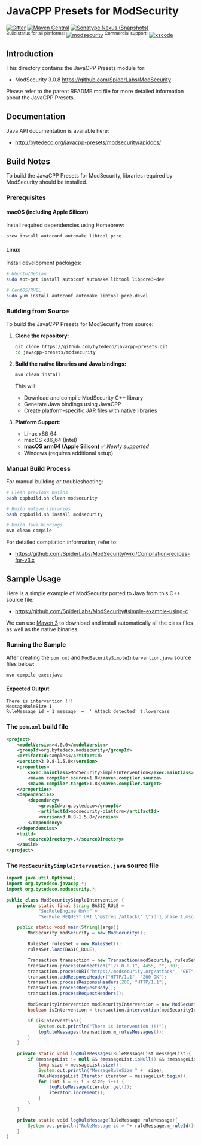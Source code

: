 JavaCPP Presets for ModSecurity
================================

[![Gitter](https://badges.gitter.im/bytedeco/javacpp.svg)](https://gitter.im/bytedeco/javacpp) [![Maven Central](https://maven-badges.herokuapp.com/maven-central/org.bytedeco/modsecurity/badge.svg)](https://maven-badges.herokuapp.com/maven-central/org.bytedeco/modsecurity) [![Sonatype Nexus (Snapshots)](https://img.shields.io/nexus/s/https/oss.sonatype.org/org.bytedeco/modsecurity.svg)](http://bytedeco.org/builds/)  
<sup>Build status for all platforms:</sup> [![modsecurity](https://github.com/bytedeco/javacpp-presets/workflows/modsecurity/badge.svg)](https://github.com/bytedeco/javacpp-presets/actions?query=workflow%3Amodsecurity)  <sup>Commercial support:</sup> [![xscode](https://img.shields.io/badge/Available%20on-xs%3Acode-blue?style=?style=plastic&logo=appveyor&logo=data:image/png;base64,iVBORw0KGgoAAAANSUhEUgAAAEAAAABACAMAAACdt4HsAAAAGXRFWHRTb2Z0d2FyZQBBZG9iZSBJbWFnZVJlYWR5ccllPAAAAAZQTFRF////////VXz1bAAAAAJ0Uk5T/wDltzBKAAAAlUlEQVR42uzXSwqAMAwE0Mn9L+3Ggtgkk35QwcnSJo9S+yGwM9DCooCbgn4YrJ4CIPUcQF7/XSBbx2TEz4sAZ2q1RAECBAiYBlCtvwN+KiYAlG7UDGj59MViT9hOwEqAhYCtAsUZvL6I6W8c2wcbd+LIWSCHSTeSAAECngN4xxIDSK9f4B9t377Wd7H5Nt7/Xz8eAgwAvesLRjYYPuUAAAAASUVORK5CYII=)](https://xscode.com/bytedeco/javacpp-presets)


Introduction
------------
This directory contains the JavaCPP Presets module for:

 * ModSecurity 3.0.8  https://github.com/SpiderLabs/ModSecurity

Please refer to the parent README.md file for more detailed information about the JavaCPP Presets.


Documentation
-------------
Java API documentation is available here:

 * http://bytedeco.org/javacpp-presets/modsecurity/apidocs/


Build Notes
------------

To build the JavaCPP Presets for ModSecurity, libraries required by ModSecurity should be installed.

### Prerequisites

#### macOS (including Apple Silicon)
Install required dependencies using Homebrew:
```bash
brew install autoconf automake libtool pcre
```

#### Linux
Install development packages:
```bash
# Ubuntu/Debian
sudo apt-get install autoconf automake libtool libpcre3-dev

# CentOS/RHEL
sudo yum install autoconf automake libtool pcre-devel
```

### Building from Source

To build the JavaCPP Presets for ModSecurity from source:

1. **Clone the repository:**
   ```bash
   git clone https://github.com/bytedeco/javacpp-presets.git
   cd javacpp-presets/modsecurity
   ```

2. **Build the native libraries and Java bindings:**
   ```bash
   mvn clean install
   ```

   This will:
   - Download and compile ModSecurity C++ library
   - Generate Java bindings using JavaCPP
   - Create platform-specific JAR files with native libraries

3. **Platform Support:**
   - Linux x86_64
   - macOS x86_64 (Intel)
   - **macOS arm64 (Apple Silicon)** ✅ *Newly supported*
   - Windows (requires additional setup)

### Manual Build Process

For manual building or troubleshooting:

```bash
# Clean previous builds
bash cppbuild.sh clean modsecurity

# Build native libraries
bash cppbuild.sh install modsecurity

# Build Java bindings
mvn clean compile
```

For detailed compilation information, refer to:
 * https://github.com/SpiderLabs/ModSecurity/wiki/Compilation-recipes-for-v3.x


Sample Usage
------------
Here is a simple example of ModSecurity ported to Java from this C++ source file:

 * https://github.com/SpiderLabs/ModSecurity#simple-example-using-c

We can use [Maven 3](http://maven.apache.org/) to download and install automatically all the class files as well as the native binaries.

### Running the Sample

After creating the `pom.xml` and `ModSecuritySimpleIntervention.java` source files below:
```bash
mvn compile exec:java
```

#### Expected Output
```
There is intervention !!!
MessageRuleSize 1
RuleMessage id = 1 message  =  ' Attack detected' t:lowercase
```

### The `pom.xml` build file
```xml
<project>
    <modelVersion>4.0.0</modelVersion>
    <groupId>org.bytedeco.modsecurity</groupId>
    <artifactId>samples</artifactId>
    <version>3.0.8-1.5.8</version>
    <properties>
        <exec.mainClass>ModSecuritySimpleIntervention</exec.mainClass>
        <maven.compiler.source>1.8</maven.compiler.source>
        <maven.compiler.target>1.8</maven.compiler.target>
    </properties>
    <dependencies>
        <dependency>
            <groupId>org.bytedeco</groupId>
            <artifactId>modsecurity-platform</artifactId>
            <version>3.0.8-1.5.8</version>
        </dependency>
    </dependencies>
    <build>
        <sourceDirectory>.</sourceDirectory>
    </build>
</project>
```

### The `ModSecuritySimpleIntervention.java` source file
```java
import java.util.Optional;
import org.bytedeco.javacpp.*;
import org.bytedeco.modsecurity.*;

public class ModSecuritySimpleIntervention {
    private static final String BASIC_RULE =
            "SecRuleEngine On\n" +
            "SecRule REQUEST_URI \"@streq /attack\" \"id:1,phase:1,msg: \' Attack detected\' t:lowercase,deny\"";

    public static void main(String[]args){
        ModSecurity modSecurity = new ModSecurity();

        RulesSet rulesSet = new RulesSet();
        rulesSet.load(BASIC_RULE);

        Transaction transaction = new Transaction(modSecurity, rulesSet, null);
        transaction.processConnection("127.0.0.1", 4455, "", 80);
        transaction.processURI("https://modsecurity.org/attack", "GET", "1.0");
        transaction.addResponseHeader("HTTP/1.1", "200 OK");
        transaction.processResponseHeaders(200, "HTTP/1.1");
        transaction.processRequestBody();
        transaction.processRequestHeaders();

        ModSecurityIntervention modSecurityIntervention = new ModSecurityIntervention();
        boolean isIntervention = transaction.intervention(modSecurityIntervention);

        if (isIntervention){
            System.out.println("There is intervention !!!");
            logRuleMessages(transaction.m_rulesMessages());
        }
    }

    private static void logRuleMessages(RuleMessageList messageList){
        if (messageList != null && !messageList.isNull() && !messageList.empty()) {
            long size = messageList.size();
            System.out.println("MessageRuleSize " +  size);
            RuleMessageList.Iterator iterator = messageList.begin();
            for (int i = 0; i < size; i++) {
                logRuleMessage(iterator.get());
                iterator.increment();
            }
        }
    }

    private static void logRuleMessage(RuleMessage ruleMessage){
        System.out.println("RuleMessage id = "+ ruleMessage.m_ruleId()+ " message  = " + Optional.ofNullable(ruleMessage.m_message()).map(BytePointer::getString).orElse("NO_MESSAGE"));
    }
}
```

